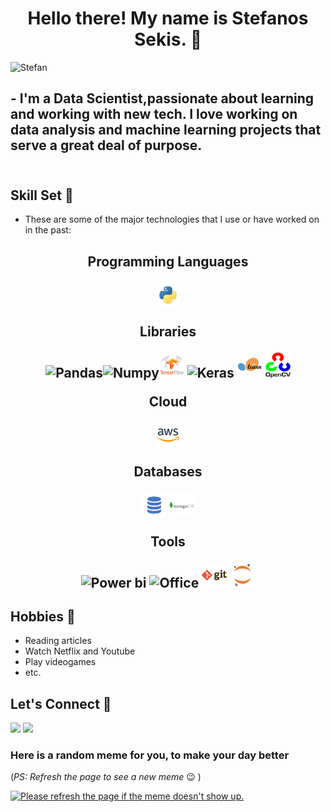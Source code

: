 <h1 align="center">Hello there! My name is Stefanos Sekis.  👋</h1>

<img title="Stefan" alt="Stefan" width="300px" src="https://sdk.bitmoji.com/render/panel/ae0f10a5-f13e-4cc9-a4e0-3b2731527da1-7103dfb2-d342-49ae-be46-581e53ecc939-v1.png" />

<h2> - I'm a Data Scientist,passionate about learning and working with new tech. I love working on data analysis and machine learning projects 
that serve a great deal of purpose. <br/><br/<h2>

## Skill Set :muscle:
 - These are some of the major technologies that I use or have worked on in the past:

<h2 align="center">

**Programming Languages**

  <img title="Python" alt="Python" width="40px" src="https://raw.githubusercontent.com/github/explore/master/topics/python/python.png" />

 **Libraries**

  <img title="Pandas" alt="Pandas" width="40px" src="https://www.cilans.net/wp-content/uploads/2019/12/Python-Pandas-logo.png"><img title="Numpy" alt="Numpy" width="40px" src="https://user-images.githubusercontent.com/98330/63813335-20cd4b80-c8e2-11e9-9c04-e4dbf7285aa1.png"><img title="TensorFlow" alt="TensorFlow" width="40px" src="https://raw.githubusercontent.com/github/explore/master/topics/tensorflow/tensorflow.png"> <img title="Keras" alt="Keras" width="40px" src="https://upload.wikimedia.org/wikipedia/commons/thumb/a/ae/Keras_logo.svg/240px-Keras_logo.svg.png"> <img title="Scikit-Learn" alt="Scikit Learn" width="40px" src="https://raw.githubusercontent.com/github/explore/master/topics/scikit-learn/scikit-learn.png"> <img title="OpenCV" alt="OpenCV" width="40px" src="https://raw.githubusercontent.com/github/explore/master/topics/opencv/opencv.png">

**Cloud**

<img title="AWS" alt="AWS" width="40px" src="https://raw.githubusercontent.com/github/explore/main/topics/aws/aws.png">

**Databases**

<img title="SQL" alt="SQL" width="40px" src="https://raw.githubusercontent.com/github/explore/master/topics/sql/sql.png"> <img title="MongoDB" alt="MongoDB" width="40px" src="https://raw.githubusercontent.com/github/explore/master/topics/mongodb/mongodb.png">

**Tools**

 
<img title="Power bi" alt="Power bi" width="40px" src="https://iconape.com/wp-content/files/rf/85510/png/power-bi-1.png"> <img title="Office" alt="Office" width="40px" src="https://iconape.com/wp-content/files/sz/121911/png/Microsoft_Office_icon__2019_.png"> <img title="git" alt="git" width="40px" src="https://raw.githubusercontent.com/github/explore/master/topics/git/git.png"> <img title="Jupyter Notebook" alt="Jupyter" width="40px" src="https://raw.githubusercontent.com/github/explore/master/topics/jupyter-notebook/jupyter-notebook.png"></h2>

## Hobbies 📅
- Reading articles 
- Watch Netflix and Youtube
- Play videogames
- etc.

## Let's Connect :handshake:

<a href="https://www.linkedin.com/in/stefanos-sekis/"><img src="https://cdn2.iconfinder.com/data/icons/social-media-2285/512/1_Linkedin_unofficial_colored_svg-128.png" width="40"></a>  <a href="mailto:schekies@outlook.com.gr"><img src="https://iconape.com/wp-content/files/ra/85454/png/outlook-1.png" width="40"></a>

### Here is a random meme for you, to make your day better
(*PS: Refresh the page to see a new meme* :wink: )

<a href="https://github.com/techytushar/random-memer"><img src='https://random-memer.herokuapp.com/' title="Meme" alt="Please refresh the page if the meme doesn't show up." height="400"></a>


<!---
Stefsek/Stefsek is a ✨ special ✨ repository because its `README.md` (this file) appears on your GitHub profile.
You can click the Preview link to take a look at your changes.
--->
